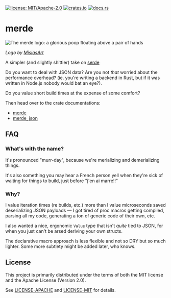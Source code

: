 [![license: MIT/Apache-2.0](https://img.shields.io/badge/license-MIT%2FApache--2.0-blue.svg)](LICENSE-MIT)
[![crates.io](https://img.shields.io/crates/v/merde_json.svg)](https://crates.io/crates/merde_json)
[![docs.rs](https://docs.rs/merde_json/badge.svg)](https://docs.rs/merde_json)

# merde

![The merde logo: a glorious poop floating above a pair of hands](https://github.com/user-attachments/assets/763d60e0-5101-48af-bc72-f96f516a5d0f)

_Logo by [MisiasArt](https://misiasart.com)_

A simpler (and slightly shittier) take on [serde](https://crates.io/crates/serde)

Do you want to deal with JSON data? Are you not _that_ worried about the
performance overhead? (ie. you're writing a backend in Rust, but if it was
written in Node.js nobody would bat an eye?).

Do you value short build times at the expense of some comfort?

Then head over to the crate documentations:

  * [merde](./merde/README.md)
  * [merde_json](./merde_json/README.md)

## FAQ

### What's with the name?

It's pronounced "murr-day", because we're merializing and demerializing things.

It's also something you may hear a French person yell when they're sick of waiting
for things to build, just before "j'en ai marre!!"

### Why?

I value iteration times (re builds, etc.) more than I value microseconds saved deserializing
JSON payloads — I got tired of proc macros getting compiled, parsing all my code, generating
a ton of generic code of their own, etc.

I also wanted a nice, ergonomic `Value` type that isn't _quite_ tied to JSON, for when you
just can't be arsed deriving your own structs.

The declarative macro approach is less flexible and not so DRY but so much lighter. Some more
subtlety might be added later, who knows.

## License

This project is primarily distributed under the terms of both the MIT license
and the Apache License (Version 2.0).

See [LICENSE-APACHE](LICENSE-APACHE) and [LICENSE-MIT](LICENSE-MIT) for details.
